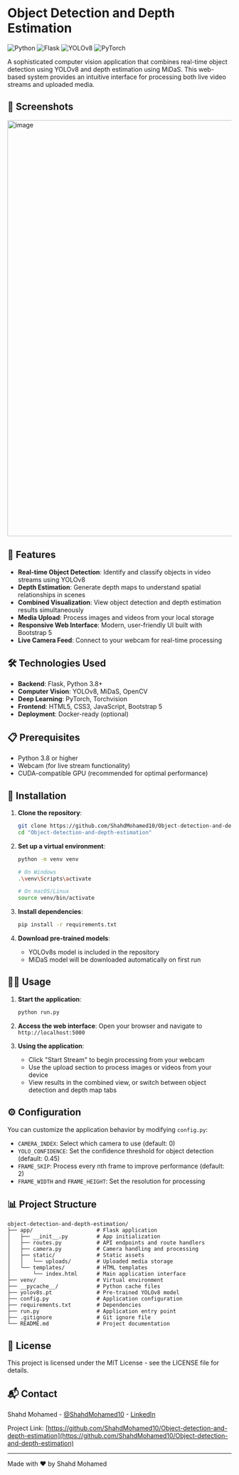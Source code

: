 # Object Detection and Depth Estimation

![Python](https://img.shields.io/badge/Python-3.8+-blue.svg)
![Flask](https://img.shields.io/badge/Flask-2.3.3-green.svg)
![YOLOv8](https://img.shields.io/badge/YOLOv8-8.0.196-red.svg)
![PyTorch](https://img.shields.io/badge/PyTorch-2.2.1-orange.svg)

A sophisticated computer vision application that combines real-time object detection using YOLOv8 and depth estimation using MiDaS. This web-based system provides an intuitive interface for processing both live video streams and uploaded media.

## 📸 Screenshots
<img width="935" alt="image" src="https://github.com/user-attachments/assets/4311030e-b598-4776-af64-4790dde4cafd" />



## 🌟 Features

- **Real-time Object Detection**: Identify and classify objects in video streams using YOLOv8
- **Depth Estimation**: Generate depth maps to understand spatial relationships in scenes
- **Combined Visualization**: View object detection and depth estimation results simultaneously
- **Media Upload**: Process images and videos from your local storage
- **Responsive Web Interface**: Modern, user-friendly UI built with Bootstrap 5
- **Live Camera Feed**: Connect to your webcam for real-time processing

## 🛠️ Technologies Used

- **Backend**: Flask, Python 3.8+
- **Computer Vision**: YOLOv8, MiDaS, OpenCV
- **Deep Learning**: PyTorch, Torchvision
- **Frontend**: HTML5, CSS3, JavaScript, Bootstrap 5
- **Deployment**: Docker-ready (optional)

## 📋 Prerequisites

- Python 3.8 or higher
- Webcam (for live stream functionality)
- CUDA-compatible GPU (recommended for optimal performance)

## 🚀 Installation

1. **Clone the repository**:
   ```bash
   git clone https://github.com/ShahdMohamed10/Object-detection-and-depth-estimation.git
   cd "Object-detection-and-depth-estimation"
   ```

2. **Set up a virtual environment**:
   ```bash
   python -m venv venv
   
   # On Windows
   .\venv\Scripts\activate
   
   # On macOS/Linux
   source venv/bin/activate
   ```

3. **Install dependencies**:
   ```bash
   pip install -r requirements.txt
   ```

4. **Download pre-trained models**:
   - YOLOv8s model is included in the repository
   - MiDaS model will be downloaded automatically on first run

## 🏃‍♂️ Usage

1. **Start the application**:
   ```bash
   python run.py
   ```

2. **Access the web interface**:
   Open your browser and navigate to `http://localhost:5000`

3. **Using the application**:
   - Click "Start Stream" to begin processing from your webcam
   - Use the upload section to process images or videos from your device
   - View results in the combined view, or switch between object detection and depth map tabs

## ⚙️ Configuration

You can customize the application behavior by modifying `config.py`:

- `CAMERA_INDEX`: Select which camera to use (default: 0)
- `YOLO_CONFIDENCE`: Set the confidence threshold for object detection (default: 0.45)
- `FRAME_SKIP`: Process every nth frame to improve performance (default: 2)
- `FRAME_WIDTH` and `FRAME_HEIGHT`: Set the resolution for processing

## 📊 Project Structure

```
object-detection-and-depth-estimation/
├── app/                    # Flask application
│   ├── __init__.py         # App initialization
│   ├── routes.py           # API endpoints and route handlers
│   ├── camera.py           # Camera handling and processing
│   ├── static/             # Static assets
│   │   └── uploads/        # Uploaded media storage
│   └── templates/          # HTML templates
│       └── index.html      # Main application interface
├── venv/                   # Virtual environment
├── __pycache__/            # Python cache files
├── yolov8s.pt              # Pre-trained YOLOv8 model
├── config.py               # Application configuration
├── requirements.txt        # Dependencies
├── run.py                  # Application entry point
├── .gitignore              # Git ignore file
└── README.md               # Project documentation
```

## 📄 License

This project is licensed under the MIT License - see the LICENSE file for details.

## 📬 Contact

Shahd Mohamed - [@ShahdMohamed10](https://github.com/ShahdMohamed10) - [LinkedIn](https://www.linkedin.com/in/shahd-mohamed-123a68277/)

Project Link: [https://github.com/ShahdMohamed10/Object-detection-and-depth-estimation](https://github.com/ShahdMohamed10/Object-detection-and-depth-estimation)

---

Made with ❤️ by Shahd Mohamed

